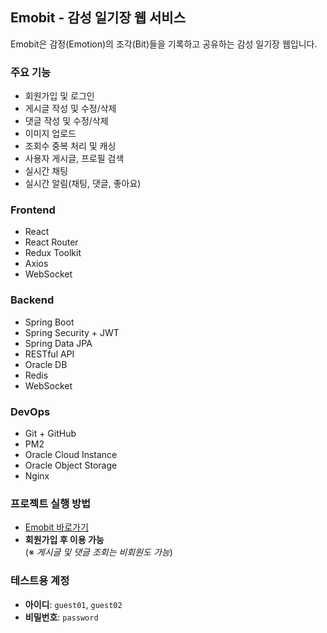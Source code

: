 ## Emobit - 감성 일기장 웹 서비스

Emobit은 감정(Emotion)의 조각(Bit)들을 기록하고 공유하는 감성 일기장 웹입니다.



### 주요 기능
- 회원가입 및 로그인
- 게시글 작성 및 수정/삭제
- 댓글 작성 및 수정/삭제
- 이미지 업로드
- 조회수 중복 처리 및 캐싱
- 사용자 게시글, 프로필 검색
- 실시간 채팅
- 실시간 알림(채팅, 댓글, 좋아요)



### Frontend
- React
- React Router
- Redux Toolkit
- Axios
- WebSocket



### Backend
- Spring Boot
- Spring Security + JWT
- Spring Data JPA
- RESTful API
- Oracle DB
- Redis
- WebSocket



### DevOps
- Git + GitHub
- PM2
- Oracle Cloud Instance
- Oracle Object Storage
- Nginx



### 프로젝트 실행 방법
- [Emobit 바로가기](http://140.245.66.171)  
- **회원가입 후 이용 가능**  
  (※ *게시글 및 댓글 조회는 비회원도 가능*)



### 테스트용 계정
- **아이디**: `guest01`, `guest02`
- **비밀번호**: `password`
